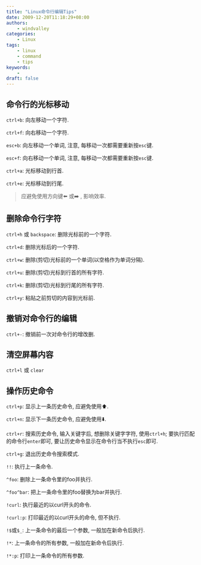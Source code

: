 ```yaml
---
title: "Linux命令行编辑Tips"
date: 2009-12-20T11:18:29+08:00
authors:
    - windvalley
categories:
    - Linux
tags:
    - linux
    - command
    - tips
keywords:
    -
draft: false
---
```


## 命令行的光标移动

`ctrl+b`: 向左移动一个字符.

`ctrl+f`: 向右移动一个字符.

`esc+b`: 向左移动一个单词, 注意, 每移动一次都需要重新按`esc`键.

`esc+f`: 向右移动一个单词, 注意, 每移动一次都需要重新按`esc`键.

`ctrl+a`: 光标移动到行首.

`ctrl+e`: 光标移动到行尾.

> 应避免使用方向键⬅️  或➡️  , 影响效率.

## 删除命令行字符

`ctrl+h` 或 `backspace`: 删除光标前的一个字符.

`ctrl+d`: 删除光标后的一个字符.

`ctrl+w`: 删除(剪切)光标前的一个单词(以空格作为单词分隔).

`ctrl+u`: 删除(剪切)光标到行首的所有字符.

`ctrl+k`: 删除(剪切)光标到行尾的所有字符.

`ctrl+y`: 粘贴之前剪切的内容到光标前.

## 撤销对命令行的编辑

`ctrl+-`: 撤销前一次对命令行的增改删.

## 清空屏幕内容

`ctrl+l` 或 `clear`

## 操作历史命令

`ctrl+p`: 显示上一条历史命令, 应避免使用⬆️.

`ctrl+n`: 显示下一条历史命令, 应避免使用⬇️.

`ctrl+r`: 搜索历史命令, 输入关键字后, 想删除关键字字符, 使用`ctrl+h`;
要执行匹配的命令行`enter`即可, 要让历史命令显示在命令行当不执行`esc`即可.

`ctrl+g`: 退出历史命令搜索模式.

`!!`: 执行上一条命令.

`^foo`: 删除上一条命令里的foo并执行.

`^foo^bar`: 把上一条命令里的foo替换为bar并执行.

`!curl`: 执行最近的以curl开头的命令.

`!curl:p`: 打印最近的以curl开头的命令, 但不执行.

`!$`或`$_`: 上一条命令的最后一个参数, 一般加在新命令后执行.

`!*`: 上一条命令的所有参数, 一般加在新命令后执行.

`!*:p`: 打印上一条命令的所有参数.
